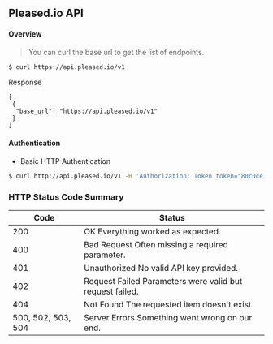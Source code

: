 Pleased.io API
---
#### Overview
> You can curl the base url to get the list of endpoints.

`$ curl https://api.pleased.io/v1`

Response

	[
  	 {
      "base_url": "https://api.pleased.io/v1"
  	 }
	]

#### Authentication
- Basic HTTP Authentication

```bash
$ curl http://api.pleased.io/v1 -H 'Authorization: Token token="80c0ce108fe7c0b89b7c999e2fbb6fff"'
```


### HTTP Status Code Summary

Code | Status
----------------------------- | --------------------------------------
200 | OK	Everything worked as expected.
400 | Bad Request	Often missing a required parameter.
401 | Unauthorized	No valid API key provided.
402 | Request Failed	Parameters were valid but request failed.
404 | Not Found	The requested item doesn't exist.
500, 502, 503, 504 | Server Errors	Something went wrong on our end.
